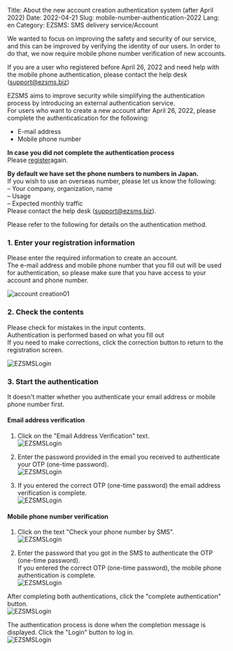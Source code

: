 Title: About the new account creation authentication system (after April 2022)
Date: 2022-04-21
Slug: mobile-number-authentication-2022
Lang: en
Category: EZSMS: SMS delivery service/Account


We wanted to focus on improving the safety and security of our service, and this can be improved by verifying the identity of our users.
In order to do that, we now require mobile phone number verification of new accounts.

If you  are a user who registered before April 26, 2022 and need help with the mobile phone authentication, please contact the help desk (support@ezsms.biz)

EZSMS aims to improve security while simplifying the authentication process by introducing an external authentication service. <br>
For users who want to create a new account after April 26, 2022, please complete the authenticatication for the following:<br>
- E-mail address<br>
- Mobile phone number <br>

**In case you did not complete the authentication process**<br>
Please [register](https://www.ezsms.biz/en/register/)again.<br>

**By default we have set the phone numbers to numbers in Japan.**
<br> If you wish to use an overseas number, please let us know the following: <br>
– Your company, organization, name<br>
– Usage<br>
– Expected monthly traffic <br>
Please contact the help desk (support@ezsms.biz).

Please refer to the following for details on the authentication method.

### 1. Enter your registration information
Please enter the required information to create an account. <br>
The e-mail address and mobile phone number that you fill out will be used for authentication, so please make sure that you have access to your account and phone number. <br>

![account creation01]({filename}/images/new-mobile-number-authentication-en-01.png)

### 2. Check the contents
Please check for mistakes in the input contents. <br>
Authentication is performed based on what you fill out <br>
If you need to make corrections, click the correction button to return to the registration screen. <br>

![EZSMSLogin]({filename}/images/new-mobile-number-authentication-en-02.png)

### 3. Start the authentication
It doesn't matter whether you authenticate your email address or mobile phone number first. <br>

#### Email address verification
1. Click on the "Email Address Verification" text. <br>
![EZSMSLogin]({filename}/images/new-mobile-number-authentication-en-03.png)

2. Enter the password provided in the email you received to authenticate your OTP (one-time password). <br>
![EZSMSLogin]({filename}/images/new-mobile-number-authentication-en-04.png)

3. If you entered the correct OTP (one-time password) the email address verification is complete. <br>
![EZSMSLogin]({filename}/images/new-mobile-number-authentication-en-05.png)

#### Mobile phone number verification
1. Click on the text "Check your phone number by SMS". <br>
![EZSMSLogin]({filename}/images/new-mobile-number-authentication-en-06.png)

2. Enter the password that you got in the SMS to authenticate the OTP (one-time password). <br>
 If you entered the correct OTP (one-time password), the mobile phone authentication is complete. <br>
![EZSMSLogin]({filename}/images/new-mobile-number-authentication-en-07.png)

After completing both authentications, click the "complete authentication" button. <br>
![EZSMSLogin]({filename}/images/new-mobile-number-authentication-en-08.png)

The authentication process is done when the completion message is displayed. Click the "Login" button to log in. <br>
![EZSMSLogin]({filename}/images/new-mobile-number-authentication-en-0９.png)





